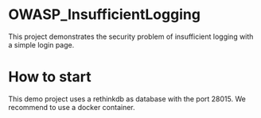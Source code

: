 # OWASP_InsufficientLogging
This project demonstrates the security problem of insufficient logging with a simple login page.

# How to start
This demo project uses a rethinkdb as database with the port 28015.
We recommend to use a docker container.
